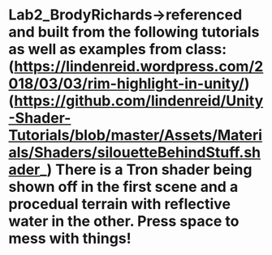# Lab2_BrodyRichards->referenced and built from the following tutorials as well as examples from class: (https://lindenreid.wordpress.com/2018/03/03/rim-highlight-in-unity/) (https://github.com/lindenreid/Unity-Shader-Tutorials/blob/master/Assets/Materials/Shaders/silouetteBehindStuff.shader_) There is a Tron shader being shown off in the first scene and a procedual terrain with reflective water in the other. Press space to mess with things!
